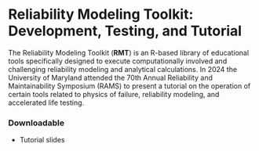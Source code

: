 # Reliability Modeling Toolkit: Development, Testing, and Tutorial 

The Reliability Modeling Toolkit (**RMT**) is an R-based library of educational tools specifically designed to execute computationally involved and challenging reliability modeling and analytical calculations.  In 2024 the University of Maryland attended the 70th Annual Reliability and Maintainability Symposium (RAMS) to present a tutorial on the operation of certain tools related to physics of failure, reliability modeling, and accelerated life testing.

### Downloadable
* Tutorial slides
